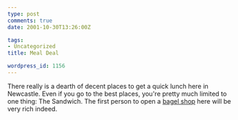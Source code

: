 ```yaml
---
type: post
comments: true
date: 2001-10-30T13:26:00Z

tags:
- Uncategorized
title: Meal Deal

wordpress_id: 1156
---
```


There really is a dearth of decent places to get a quick lunch here in Newcastle. Even if you go to the best places, you're pretty much limited to one thing: The Sandwich. The first person to open a [bagel shop](http://www.bagelmania.co.uk/) here will be very rich indeed. 
